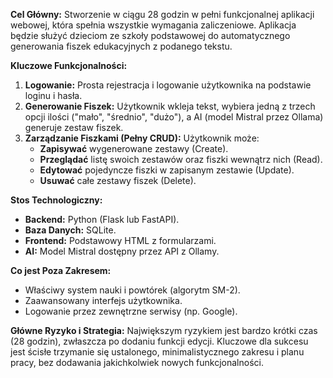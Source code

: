 **Cel Główny:**
Stworzenie w ciągu 28 godzin w pełni funkcjonalnej aplikacji webowej, która spełnia wszystkie wymagania zaliczeniowe. Aplikacja będzie służyć dzieciom ze szkoły podstawowej do automatycznego generowania fiszek edukacyjnych z podanego tekstu.

**Kluczowe Funkcjonalności:**
1.  **Logowanie:** Prosta rejestracja i logowanie użytkownika na podstawie loginu i hasła.
2.  **Generowanie Fiszek:** Użytkownik wkleja tekst, wybiera jedną z trzech opcji ilości ("mało", "średnio", "dużo"), a AI (model Mistral przez Ollama) generuje zestaw fiszek.
3.  **Zarządzanie Fiszkami (Pełny CRUD):** Użytkownik może:
    *   **Zapisywać** wygenerowane zestawy (Create).
    *   **Przeglądać** listę swoich zestawów oraz fiszki wewnątrz nich (Read).
    *   **Edytować** pojedyncze fiszki w zapisanym zestawie (Update).
    *   **Usuwać** całe zestawy fiszek (Delete).

**Stos Technologiczny:**
*   **Backend:** Python (Flask lub FastAPI).
*   **Baza Danych:** SQLite.
*   **Frontend:** Podstawowy HTML z formularzami.
*   **AI:** Model Mistral dostępny przez API z Ollamy.

**Co jest Poza Zakresem:**
*   Właściwy system nauki i powtórek (algorytm SM-2).
*   Zaawansowany interfejs użytkownika.
*   Logowanie przez zewnętrzne serwisy (np. Google).

**Główne Ryzyko i Strategia:**
Największym ryzykiem jest bardzo krótki czas (28 godzin), zwłaszcza po dodaniu funkcji edycji. Kluczowe dla sukcesu jest ścisłe trzymanie się ustalonego, minimalistycznego zakresu i planu pracy, bez dodawania jakichkolwiek nowych funkcjonalności.
